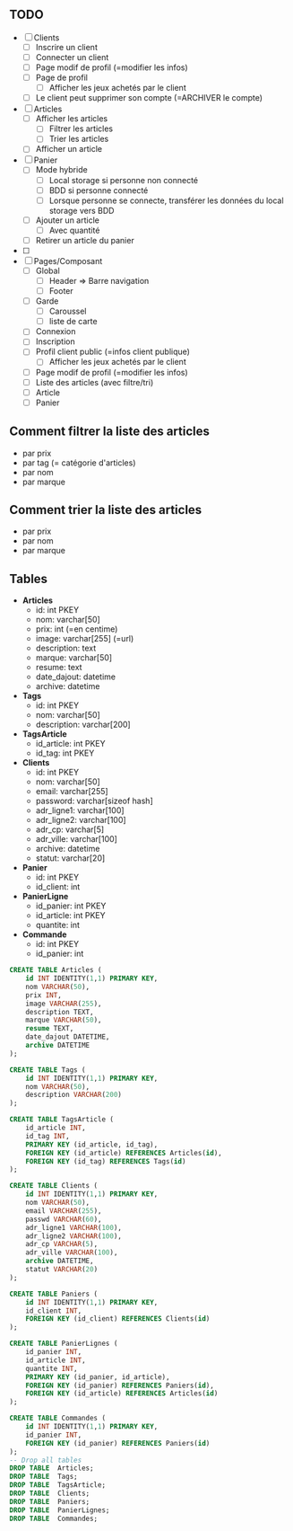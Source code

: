## TODO
- [ ] Clients
  - [ ] Inscrire un client
  - [ ] Connecter un client
  - [ ] Page modif de profil (=modifier les infos)
  - [ ] Page de profil
    - [ ] Afficher les jeux achetés par le client
  - [ ] Le client peut supprimer son compte (=ARCHIVER le compte)
- [ ] Articles
  - [ ] Afficher les articles
    - [ ] Filtrer les articles
    - [ ] Trier les articles
  - [ ] Afficher un article
- [ ] Panier
  - [ ] Mode hybride
    - [ ] Local storage si personne non connecté
    - [ ] BDD si personne connecté
    - [ ] Lorsque personne se connecte, transférer les données du local storage vers BDD
  - [ ] Ajouter un article
    - [ ] Avec quantité
  - [ ] Retirer un article du panier
- [ ] 
- [ ] Pages/Composant
  - [ ] Global
    - [ ] Header => Barre navigation
    - [ ] Footer
  - [ ] Garde
    - [ ] Caroussel
    - [ ] liste de carte 
  - [ ] Connexion
  - [ ] Inscription
  - [ ] Profil client public (=infos client publique)
    - [ ] Afficher les jeux achetés par le client
  - [ ] Page modif de profil (=modifier les infos)
  - [ ] Liste des articles (avec filtre/tri)
  - [ ] Article
  - [ ] Panier
## Comment filtrer la liste des articles

- par prix
- par tag (= catégorie d'articles)
- par nom
- par marque

## Comment trier la liste des articles

- par prix
- par nom
- par marque

## Tables

- **Articles**
  - id: int PKEY
  - nom: varchar[50]
  - prix: int (=en centime)
  - image: varchar[255] (=url)
  - description: text
  - marque: varchar[50]
  - resume: text
  - date_dajout: datetime
  - archive: datetime
- **Tags**
  - id: int PKEY
  - nom: varchar[50]
  - description: varchar[200]
- **TagsArticle**
  - id_article: int PKEY
  - id_tag: int PKEY
- **Clients**
  - id: int PKEY
  - nom: varchar[50]
  - email: varchar[255]
  - password: varchar[sizeof hash]
  - adr_ligne1: varchar[100]
  - adr_ligne2: varchar[100]
  - adr_cp: varchar[5]
  - adr_ville: varchar[100]
  - archive: datetime
  - statut: varchar[20]
- **Panier**
  - id: int PKEY
  - id_client: int
- **PanierLigne**
  - id_panier: int PKEY
  - id_article: int PKEY
  - quantite: int
- **Commande**
  - id: int PKEY
  - id_panier: int

```sql
CREATE TABLE Articles (
    id INT IDENTITY(1,1) PRIMARY KEY,
    nom VARCHAR(50),
    prix INT,
    image VARCHAR(255),
    description TEXT,
    marque VARCHAR(50),
    resume TEXT,
    date_dajout DATETIME,
    archive DATETIME
);

CREATE TABLE Tags (
    id INT IDENTITY(1,1) PRIMARY KEY,
    nom VARCHAR(50),
    description VARCHAR(200)
);

CREATE TABLE TagsArticle (
    id_article INT,
    id_tag INT,
    PRIMARY KEY (id_article, id_tag),
    FOREIGN KEY (id_article) REFERENCES Articles(id),
    FOREIGN KEY (id_tag) REFERENCES Tags(id)
);

CREATE TABLE Clients (
    id INT IDENTITY(1,1) PRIMARY KEY,
    nom VARCHAR(50),
    email VARCHAR(255),
    passwd VARCHAR(60),
    adr_ligne1 VARCHAR(100),
    adr_ligne2 VARCHAR(100),
    adr_cp VARCHAR(5),
    adr_ville VARCHAR(100),
    archive DATETIME,
    statut VARCHAR(20)
);

CREATE TABLE Paniers (
    id INT IDENTITY(1,1) PRIMARY KEY,
    id_client INT,
    FOREIGN KEY (id_client) REFERENCES Clients(id)
);

CREATE TABLE PanierLignes (
    id_panier INT,
    id_article INT,
    quantite INT,
    PRIMARY KEY (id_panier, id_article),
    FOREIGN KEY (id_panier) REFERENCES Paniers(id),
    FOREIGN KEY (id_article) REFERENCES Articles(id)
);

CREATE TABLE Commandes (
    id INT IDENTITY(1,1) PRIMARY KEY,
    id_panier INT,
    FOREIGN KEY (id_panier) REFERENCES Paniers(id)
);
-- Drop all tables
DROP TABLE  Articles;
DROP TABLE  Tags;
DROP TABLE  TagsArticle;
DROP TABLE  Clients;
DROP TABLE  Paniers;
DROP TABLE  PanierLignes;
DROP TABLE  Commandes;
